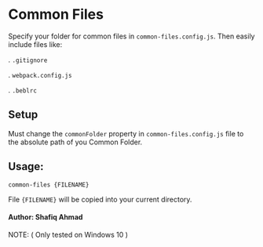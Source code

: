#   Common Files


Specify your folder for common files in `common-files.config.js`. Then easily include files like:

. `.gitignore`


. `webpack.config.js`

. `.beblrc`

##  Setup

Must change the `commonFolder` property in `common-files.config.js` file to the absolute path of you Common Folder.



##  Usage:

`common-files {FILENAME}`

File `{FILENAME}` will be copied into your current directory.


####    Author: Shafiq Ahmad

NOTE: ( Only tested on Windows 10 )
